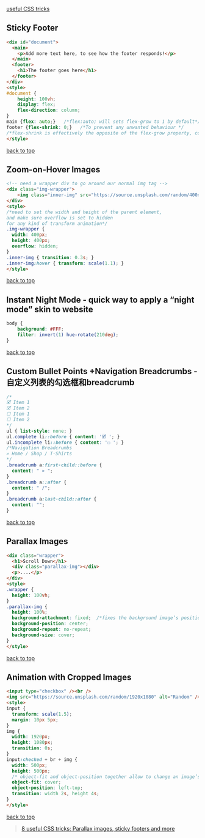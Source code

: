 [useful CSS tricks](#top)

## Sticky Footer

```html
<div id="document">
  <main>
    <p>Add more text here, to see how the footer responds!</p>
  </main>
  <footer>
    <h1>The footer goes here</h1>
  </footer>
</div>
<style>
#document { 
    height: 100vh;
    display: flex;
    flex-direction: column;
}
main {flex: auto;}   /*flex:auto; will sets flex-grow to 1 by default*/
footer {flex-shrink: 0;}   /*To prevent any unwanted behaviour */
/*flex-shrink is effectively the opposite of the flex-grow property, controlling the amount a flex element shrinks to fit into its container, and setting it to 0 will prevent the footer from shrinking at all*/
</style>
```

[back to top](#top)

## Zoom-on-Hover Images

```html
<!-- need a wrapper div to go around our normal img tag -->
<div class="img-wrapper">
    <img class="inner-img" src="https://source.unsplash.com/random/400x400" />
</div>
<style>
/*need to set the width and height of the parent element,
and make sure overflow is set to hidden 
for any kind of transform animation*/
.img-wrapper {  
  width: 400px;
  height: 400px;
  overflow: hidden; 
}
.inner-img { transition: 0.3s; }
.inner-img:hover { transform: scale(1.1); }
</style>
```

[back to top](#top)

## Instant Night Mode - quick way to apply a “night mode” skin to website

```css
body {
    background: #FFF;
    filter: invert(1) hue-rotate(210deg);
}
```

[back to top](#top)

## Custom Bullet Points +Navigation Breadcrumbs  - 自定义列表的勾选框和breadcrumb

```css
/*
🗹 Item 1
🗹 Item 2
☐ Item 1
☐ Item 2
*/
ul { list-style: none; }
ul.complete li::before { content: '🗹 '; }
ul.incomplete li::before { content: '☐ '; }
/*Navigation Breadcrumbs
» Home / Shop / T-Shirts
*/
.breadcrumb a:first-child::before {
  content: " » ";
}
.breadcrumb a::after {
  content: " /";
}
.breadcrumb a:last-child::after {
  content: "";
}
```

[back to top](#top)

## Parallax Images

```html
<div class="wrapper">
  <h1>Scroll Down</h1>  
  <div class="parallax-img"></div>
  <p>....</p>
</div>
<style>
.wrapper {
  height: 100vh;
}
.parallax-img {
  height: 100%;
  background-attachment: fixed;  /*fixes the background image’s position within the view-port*/
  background-position: center;
  background-repeat: no-repeat;
  background-size: cover;
}
</style>
```

[back to top](#top)

## Animation with Cropped Images

```html
<input type="checkbox" /><br />
<img src="https://source.unsplash.com/random/1920x1080" alt="Random" />
<style>
input {
  transform: scale(1.5);
  margin: 10px 5px;
}
img {
  width: 1920px;
  height: 1080px;
  transition: 0s;
}
input:checked + br + img {
  width: 500px;
  height: 500px;
  /* object-fit and object-position together allow to change an image’s dimensions without affecting it’s aspect ratio*/
  object-fit: cover;
  object-position: left-top;
  transition: width 2s, height 4s;
}
</style>
```

[back to top](#top)

> [8 useful CSS tricks: Parallax images, sticky footers and more](https://medium.com/@bretcameron/parallax-images-sticky-footers-and-more-8-useful-css-tricks-eef12418f676)
